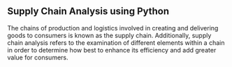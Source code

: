 ## Supply Chain Analysis using Python

The chains of production and logistics involved in creating and delivering goods to consumers is known as the supply chain.
Additionally, supply chain analysis refers to the examination of different elements within a chain in order to determine how best to enhance its efficiency and add greater value for consumers.

